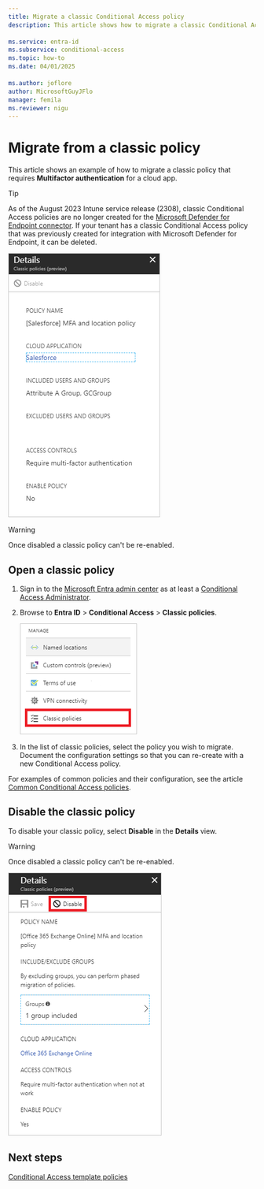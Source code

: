 ```yaml
---
title: Migrate a classic Conditional Access policy 
description: This article shows how to migrate a classic Conditional Access policy.

ms.service: entra-id
ms.subservice: conditional-access
ms.topic: how-to
ms.date: 04/01/2025

ms.author: joflore
author: MicrosoftGuyJFlo
manager: femila
ms.reviewer: nigu
---
```

# Migrate from a classic policy

This article shows an example of how to migrate a classic policy that requires **Multifactor authentication** for a cloud app.

> [!TIP]
> As of the August 2023 Intune service release (2308), classic Conditional Access policies are no longer created for the [Microsoft Defender for Endpoint connector](/mem/intune/protect/advanced-threat-protection-configure#connect-microsoft-defender-for-endpoint-to-intune). If your tenant has a classic Conditional Access policy that was previously created for integration with Microsoft Defender for Endpoint, it can be deleted. 

![Classic policy details requiring MFA for Salesforce app](./media/policy-migration/33.png)

> [!WARNING]
> Once disabled a classic policy can't be re-enabled.

## Open a classic policy

1. Sign in to the [Microsoft Entra admin center](https://entra.microsoft.com) as at least a [Conditional Access Administrator](../role-based-access-control/permissions-reference.md#conditional-access-administrator).
1. Browse to **Entra ID** > **Conditional Access** > **Classic policies**.

   ![Classic policies view](./media/policy-migration-mfa/12.png)

1. In the list of classic policies, select the policy you wish to migrate. Document the configuration settings so that you can re-create with a new Conditional Access policy.

For examples of common policies and their configuration, see the article [Common Conditional Access policies](concept-conditional-access-policy-common.md).

## Disable the classic policy

To disable your classic policy, select **Disable** in the **Details** view.

> [!WARNING]
> Once disabled a classic policy can't be re-enabled.

![Disable classic policies](./media/policy-migration-mfa/14.png)

## Next steps

[Conditional Access template policies](concept-conditional-access-policy-common.md)
